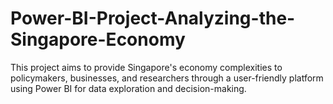 # Power-BI-Project-Analyzing-the-Singapore-Economy
This project aims to provide Singapore's economy complexities to policymakers, businesses, and researchers through a user-friendly platform using Power BI for data exploration and decision-making.
